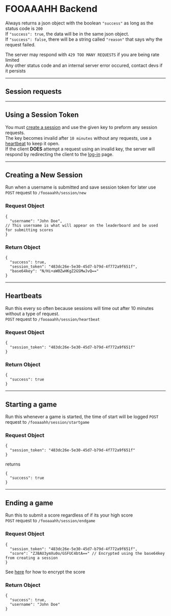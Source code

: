# **FOOAAAHH Backend**

Always returns a json object with the boolean `"success"` as long as the status code is `200`<br>
If `"success": true`, the data will be in the same json object.<br>
If `"success": false`, there will be a string called `"reason"` that says why the request failed.<br>

The server may respond with `429 TOO MANY REQUESTS` if you are being rate limited<br>
Any other status code and an internal server error occured, contact devs if it persists

---------------------------------

## Session requests

---------------------------------
## Using a Session Token
You must [create a session](#creating-a-new-session) and use the given key to preform any session requests.<br>
The key becomes invalid after `10 minutes` without any requests, use a [heartbeat](#heartbeats) to keep it open.<br>
If the client **DOES** attempt a request using an invalid key, the server will respond by redirecting the client to the [log-in](https://fooaaahh.jcwyt.com/) page.

---------------------------------

## Creating a New Session
Run when a username is submitted and save session token for later use  
`POST` request to `/fooaaahh/session/new`

### Request Object

```jsonc
{
  "username": "John Doe",
// This username is what will appear on the leaderboard and be used for submitting scores
}
```

### Return Object

```jsonc
{
  "success": true,
  "session_token": "483dc26e-5e30-45d7-b79d-4f772a9f651f",
  "base64key": "N/Hi+aW0ZwHKgZ2GSMwJvQ=="
}
```

---------------------------------
## Heartbeats
Run this every so often because sessions will time out after 10 minutes without a type of request.<br>
`POST` request to `/fooaaahh/session/heartbeat`

### Request Object

```jsonc
{
  "session_token": "483dc26e-5e30-45d7-b79d-4f772a9f651f"
}
```

### Return Object

```jsonc
{
  "success": true
}
```

---------------------------------
## Starting a game
Run this whenever a game is started, the time of start will be logged
`POST` request to `/fooaaahh/session/startgame`

### Request Object

```jsonc
{
  "session_token": "483dc26e-5e30-45d7-b79d-4f772a9f651f"
}
```

returns

```jsonc
{
  "success": true
}
```

---------------------------------
## Ending a game
Run this to submit a score regardless of if its your high score  
`POST` request to `/fooaaahh/session/endgame`

### Request Object

```jsonc
{
  "session_token": "483dc26e-5e30-45d7-b79d-4f772a9f651f",
  "score": "ZJBAU3ymXu0o/GSFUC4btA==" // Encrypted using the base64key from creating a session 
}
```
See [here](https://github.com/1withspaghetti/FooaahhAPI/tree/main/src/main/resources/encrypt.html) for how to encrypt the score
### Return Object

```jsonc
{
  "success": true,
  "username": "John Doe"
}
```
